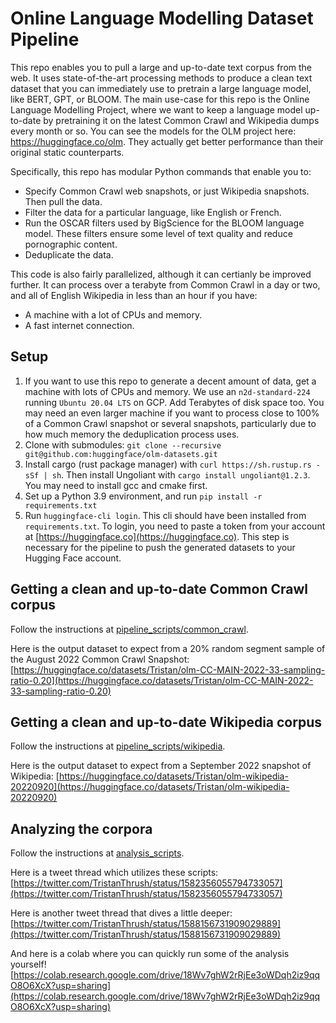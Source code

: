 # Online Language Modelling Dataset Pipeline

This repo enables you to pull a large and up-to-date text corpus from the web. It uses state-of-the-art processing methods to produce a clean text dataset that you can immediately use to pretrain a large language model, like BERT, GPT, or BLOOM. The main use-case for this repo is the Online Language Modelling Project, where we want to keep a language model up-to-date by pretraining it on the latest Common Crawl and Wikipedia dumps every month or so. You can see the models for the OLM project here: https://huggingface.co/olm. They actually get better performance than their original static counterparts.

Specifically, this repo has modular Python commands that enable you to:
* Specify Common Crawl web snapshots, or just Wikipedia snapshots. Then pull the data.
* Filter the data for a particular language, like English or French.
* Run the OSCAR filters used by BigScience for the BLOOM language model. These filters ensure some level of text quality and reduce pornographic content.
* Deduplicate the data.

This code is also fairly parallelized, although it can certianly be improved further. It can process over a terabyte from Common Crawl in a day or two, and all of English Wikipedia in less than an hour if you have:
* A machine with a lot of CPUs and memory.
* A fast internet connection.

## Setup
1. If you want to use this repo to generate a decent amount of data, get a machine with lots of CPUs and memory. We use an `n2d-standard-224` running `Ubuntu 20.04 LTS` on GCP. Add Terabytes of disk space too. You may need an even larger machine if you want to process close to 100% of a Common Crawl snapshot or several snapshots, particularly due to how much memory the deduplication process uses.
2. Clone with submodules: `git clone --recursive git@github.com:huggingface/olm-datasets.git`
3. Install cargo (rust package manager) with `curl https://sh.rustup.rs -sSf | sh`. Then install Ungoliant with `cargo install ungoliant@1.2.3`. You may need to install gcc and cmake first.
4. Set up a Python 3.9 environment, and run `pip install -r requirements.txt`
5. Run `huggingface-cli login`. This cli should have been installed from `requirements.txt`. To login, you need to paste a token from your account at [https://huggingface.co](https://huggingface.co). This step is necessary for the pipeline to push the generated datasets to your Hugging Face account.

## Getting a clean and up-to-date Common Crawl corpus

Follow the instructions at [pipeline_scripts/common_crawl](pipeline_scripts/common_crawl).

Here is the output dataset to expect from a 20% random segment sample of the August 2022 Common Crawl Snapshot: [https://huggingface.co/datasets/Tristan/olm-CC-MAIN-2022-33-sampling-ratio-0.20](https://huggingface.co/datasets/Tristan/olm-CC-MAIN-2022-33-sampling-ratio-0.20)

## Getting a clean and up-to-date Wikipedia corpus

Follow the instructions at [pipeline_scripts/wikipedia](pipeline_scripts/wikipedia).

Here is the output dataset to expect from a September 2022 snapshot of Wikipedia: [https://huggingface.co/datasets/Tristan/olm-wikipedia-20220920](https://huggingface.co/datasets/Tristan/olm-wikipedia-20220920)

## Analyzing the corpora

Follow the instructions at [analysis_scripts](analysis_scripts).

Here is a tweet thread which utilizes these scripts: [https://twitter.com/TristanThrush/status/1582356055794733057](https://twitter.com/TristanThrush/status/1582356055794733057)

Here is another tweet thread that dives a little deeper:
[https://twitter.com/TristanThrush/status/1588156731909029889](https://twitter.com/TristanThrush/status/1588156731909029889)

And here is a colab where you can quickly run some of the analysis yourself! [https://colab.research.google.com/drive/18Wv7ghW2rRjEe3oWDqh2iz9qqO8O6XcX?usp=sharing](https://colab.research.google.com/drive/18Wv7ghW2rRjEe3oWDqh2iz9qqO8O6XcX?usp=sharing)

